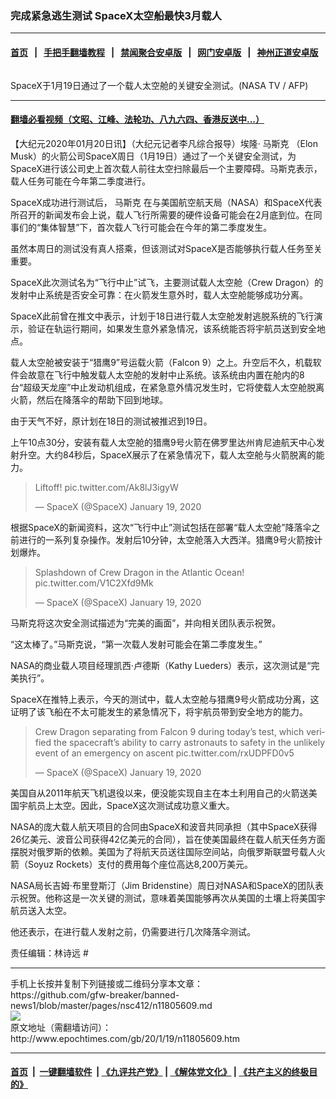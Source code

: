 ### 完成紧急逃生测试 SpaceX太空船最快3月载人
------------------------

#### [首页](https://github.com/gfw-breaker/banned-news1/blob/master/README.md) &nbsp;&nbsp;|&nbsp;&nbsp; [手把手翻墙教程](https://github.com/gfw-breaker/guides/wiki) &nbsp;&nbsp;|&nbsp;&nbsp; [禁闻聚合安卓版](https://github.com/gfw-breaker/bn-android) &nbsp;&nbsp;|&nbsp;&nbsp; [网门安卓版](https://github.com/oGate2/oGate) &nbsp;&nbsp;|&nbsp;&nbsp; [神州正道安卓版](https://github.com/SzzdOgate/update) 



<div><img alt="" class="aligncenter wp-post-image" src="http://i.epochtimes.com/assets/uploads/2020/01/000_1NY1C5-600x400.jpg"/>
<div class="red16 caption">
 <p>
  SpaceX于1月19日通过了一个载人太空舱的关键安全测试。(NASA TV / AFP)
 </p>
</div>
</div><hr/>

#### [翻墙必看视频（文昭、江峰、法轮功、八九六四、香港反送中...）](http://167.172.214.107/home.html)

<div><p>
 【大纪元2020年01月20日讯】（大纪元记者李凡综合报导）埃隆·
 <ok href="http://www.epochtimes.com/gb/tag/%E9%A9%AC%E6%96%AF%E5%85%8B.html">
  马斯克
 </ok>
 （Elon Musk）的火箭公司SpaceX周日（1月19日）通过了一个关键安全测试，为SpaceX进行该公司史上首次载人前往太空扫除最后一个主要障碍。马斯克表示，载人任务可能在今年第二季度进行。
</p>
<p>
 SpaceX成功进行测试后，
 <ok href="http://www.epochtimes.com/gb/tag/%E9%A9%AC%E6%96%AF%E5%85%8B.html">
  马斯克
 </ok>
 在与美国航空航天局（NASA）和SpaceX代表所召开的新闻发布会上说，载人飞行所需要的硬件设备可能会在2月底到位。在同事们的“集体智慧”下，首次载人飞行可能会在今年的第二季度发生。
</p>
<p>
 虽然本周日的测试没有真人搭乘，但该测试对SpaceX是否能够执行载人任务至关重要。
</p>
<p>
 SpaceX此次测试名为“飞行中止”试飞，主要测试载人太空舱（Crew Dragon）的发射中止系统是否安全可靠：在火箭发生意外时，载人太空舱能够成功分离。
</p>
<p>
 SpaceX此前曾在推文中表示，计划于18日进行载人太空舱发射逃脱系统的飞行演示，验证在轨运行期间，如果发生意外紧急情况，该系统能否将宇航员送到安全地点。
</p>
<p>
 载人太空舱被安装于“猎鹰9”号运载火箭（Falcon 9）之上。升空后不久，机载软件会故意在飞行中触发载人太空舱的发射中止系统。该系统由内置在舱内的8台“超级天龙座”中止发动机组成，在紧急意外情况发生时，它将使载人太空舱脱离火箭，然后在降落伞的帮助下回到地球。
</p>
<p>
 由于天气不好，原计划在18日的测试被推迟到19日。
</p>
<p>
 上午10点30分，安装有载人太空舱的猎鹰9号火箭在佛罗里达州肯尼迪航天中心发射升空。大约84秒后，SpaceX展示了在紧急情况下，载人太空舱与火箭脱离的能力。
</p>
<blockquote class="twitter-tweet" data-lang="en">
 <p dir="ltr" lang="en">
  Liftoff!
  <ok href="https://t.co/Ak8lJ3igyW">
   pic.twitter.com/Ak8lJ3igyW
  </ok>
 </p>
 <p>
  — SpaceX (@SpaceX)
  <ok href="https://twitter.com/SpaceX/status/1218918702604673024?ref_src=twsrc%5Etfw">
   January 19, 2020
  </ok>
 </p>
</blockquote>
<p>
 <p>
  根据SpaceX的新闻资料，这次“飞行中止”测试包括在部署“载人太空舱”降落伞之前进行的一系列复杂操作。发射后10分钟，太空舱落入大西洋。猎鹰9号火箭按计划爆炸。
 </p>
 <blockquote class="twitter-tweet" data-lang="en">
  <p dir="ltr" lang="en">
   Splashdown of Crew Dragon in the Atlantic Ocean!
   <ok href="https://t.co/V1C2Xfd9Mk">
    pic.twitter.com/V1C2Xfd9Mk
   </ok>
  </p>
  <p>
   — SpaceX (@SpaceX)
   <ok href="https://twitter.com/SpaceX/status/1218921135728820225?ref_src=twsrc%5Etfw">
    January 19, 2020
   </ok>
  </p>
 </blockquote>
 <p>
  <p>
   马斯克将这次安全测试描述为“完美的画面”，并向相关团队表示祝贺。
  </p>
  <p>
   “这太棒了。”马斯克说，“第一次载人发射可能会在第二季度发生。”
  </p>
  <p>
   NASA的商业载人项目经理凯西·卢德斯（Kathy Lueders）表示，这次测试是“完美执行”。
  </p>
  <p>
   SpaceX在推特上表示，今天的测试中，载人太空舱与猎鹰9号火箭成功分离，这证明了该飞船在不太可能发生的紧急情况下，将宇航员带到安全地方的能力。
  </p>
  <blockquote class="twitter-tweet" data-lang="en">
   <p dir="ltr" lang="en">
    Crew Dragon separating from Falcon 9 during today’s test, which verified the spacecraft’s ability to carry astronauts to safety in the unlikely event of an emergency on ascent
    <ok href="https://t.co/rxUDPFD0v5">
     pic.twitter.com/rxUDPFD0v5
    </ok>
   </p>
   <p>
    — SpaceX (@SpaceX)
    <ok href="https://twitter.com/SpaceX/status/1218976479150858241?ref_src=twsrc%5Etfw">
     January 19, 2020
    </ok>
   </p>
  </blockquote>
  <p>
   <p>
    美国自从2011年航天飞机退役以来，便没能实现自主在本土利用自己的火箭送美国宇航员上太空。因此，SpaceX这次测试成功意义重大。
   </p>
   <p>
    NASA的庞大载人航天项目的合同由SpaceX和波音共同承担（其中SpaceX获得26亿美元、波音公司获得42亿美元的合同），旨在使美国最终在载人航天任务方面摆脱对俄罗斯的依赖。美国为了将航天员送往国际空间站，向俄罗斯联盟号载人火箭（Soyuz Rockets）支付的费用每个座位高达8,200万美元。
   </p>
   <p>
    NASA局长吉姆·布里登斯汀（Jim Bridenstine）周日对NASA和SpaceX的团队表示祝贺。他称这是一次关键的测试，意味着美国能够再次从美国的土壤上将美国宇航员送入太空。
   </p>
   <p>
    他还表示，在进行载人发射之前，仍需要进行几次降落伞测试。
   </p>
   <p>
    责任编辑：林诗远 #
   </p>
  </p>
 </p>
</p></div>
<hr/>
手机上长按并复制下列链接或二维码分享本文章：<br/>
https://github.com/gfw-breaker/banned-news1/blob/master/pages/nsc412/n11805609.md <br/>
<a href='https://github.com/gfw-breaker/banned-news1/blob/master/pages/nsc412/n11805609.md'><img src='https://github.com/gfw-breaker/banned-news1/blob/master/pages/nsc412/n11805609.md.png'/></a> <br/>
原文地址（需翻墙访问）：http://www.epochtimes.com/gb/20/1/19/n11805609.htm


------------------------
#### [首页](https://github.com/gfw-breaker/banned-news1/blob/master/README.md) &nbsp;|&nbsp; [一键翻墙软件](https://github.com/gfw-breaker/nogfw/blob/master/README.md) &nbsp;| [《九评共产党》](https://github.com/gfw-breaker/9ping.md/blob/master/README.md#九评之一评共产党是什么) | [《解体党文化》](https://github.com/gfw-breaker/jtdwh.md/blob/master/README.md) | [《共产主义的终极目的》](https://github.com/gfw-breaker/gczydzjmd.md/blob/master/README.md)


<img src='http://gfw-breaker.win/banned-news/pages/nsc412/n11805609.md' width='0px' height='0px'/>